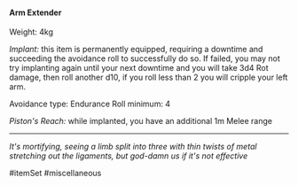 #### Arm Extender

Weight: 4kg

*Implant:* this item is permanently equipped, requiring a downtime and succeeding the avoidance roll to successfully do so. If failed, you may not try implanting again until your next downtime and you will take 3d4 Rot damage, then roll another d10, if you roll less than 2 you will cripple your left arm.

Avoidance type: Endurance
Roll minimum: 4

*Piston's Reach:* while implanted, you have an additional 1m Melee range

---
*It's mortifying, seeing a limb split into three with thin twists of metal stretching out the ligaments, but god-damn us if it's not effective*

#itemSet #miscellaneous